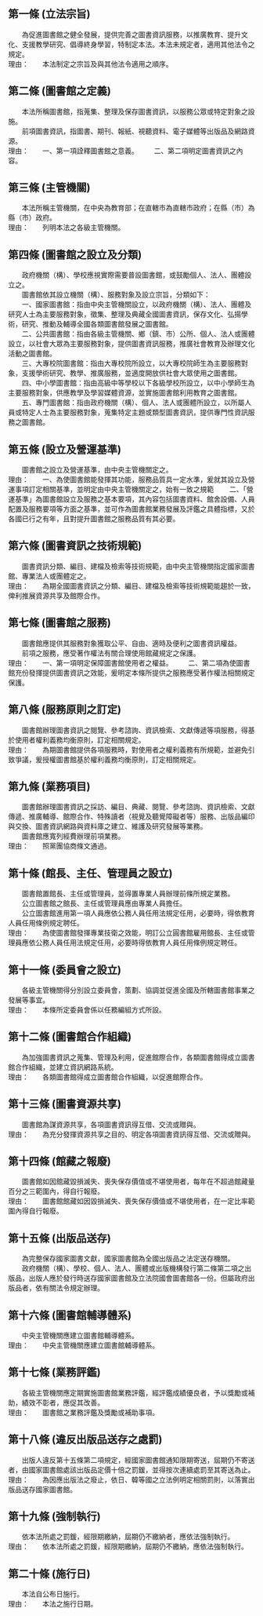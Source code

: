 第一條 (立法宗旨)
-----------------
　　為促進圖書館之健全發展，提供完善之圖書資訊服務，以推廣教育、提升文化、支援教學研究、倡導終身學習，特制定本法。本法未規定者，適用其他法令之規定。  
理由：　　本法制定之宗旨及與其他法令適用之順序。

第二條 (圖書館之定義)
---------------------
　　本法所稱圖書館，指蒐集、整理及保存圖書資訊，以服務公眾或特定對象之設施。  
　　前項圖書資訊，指圖書、期刊、報紙、視聽資料、電子媒體等出版品及網路資源。  
理由：　　一、第一項詮釋圖書館之意義。
　　二、第二項明定圖書資訊之內容。

第三條 (主管機關)
-----------------
　　本法所稱主管機關，在中央為教育部；在直轄市為直轄市政府；在縣（市）為縣（市）政府。  
理由：　　列明本法之各級主管機關。

第四條 (圖書館之設立及分類)
---------------------------
　　政府機關（構）、學校應視實際需要普設圖書館，或鼓勵個人、法人、團體設立之。  
　　圖書館依其設立機關（構）、服務對象及設立宗旨，分類如下：  
　　一、國家圖書館：指由中央主管機關設立，以政府機關（構）、法人、團體及研究人士為主要服務對象，徵集、整理及典藏全國圖書資訊，保存文化、弘揚學術，研究、推動及輔導全國各類圖書館發展之圖書館。  
　　二、公共圖書館：指由各級主管機關、鄉（鎮、市）公所、個人、法人或團體設立，以社會大眾為主要服務對象，提供圖書資訊服務，推廣社會教育及辦理文化活動之圖書館。  
　　三、大專校院圖書館：指由大專校院所設立，以大專校院師生為主要服務對象，支援學術研究、教學、推廣服務，並適度開放供社會大眾使用之圖書館。  
　　四、中小學圖書館：指由高級中等學校以下各級學校所設立，以中小學師生為主要服務對象，供應教學及學習媒體資源，並實施圖書館利用教育之圖書館。  
　　五、專門圖書館：指由政府機關（構）、個人、法人或團體所設立，以所屬人員或特定人士為主要服務對象，蒐集特定主題或類型圖書資訊，提供專門性資訊服務之圖書館。  


第五條 (設立及營運基準)
-----------------------
　　圖書館之設立及營運基準，由中央主管機關定之。  
理由：　　一、為使圖書館能發揮其功能，服務品質具一定水準，爰就其設立及營運事項訂定相關基準，並明定由中央主管機關定之，始有一致之規範
　　二、「營運基準」為圖書館設立及服務之基本要項，其內容包括圖書資料、館舍設備、人員配置及服務要項等方面之基準，並可作為圖書館業務發展及評鑑之具體指標，又於各國已行之有年，且對提升圖書館之服務品質有其必要。

第六條 (圖書資訊之技術規範)
---------------------------
　　圖書資訊分類、編目、建檔及檢索等技術規範，由中央主管機關指定國家圖書館、專業法人或團體定之。  
理由：　　為期全國圖書資訊之分類、編目、建檔及檢索等技術規範能趨於一致，俾利推展資源共享及館際合作。

第七條 (圖書館之服務)
---------------------
　　圖書館應提供其服務對象獲取公平、自由、適時及便利之圖書資訊權益。  
　　前項之服務，應受著作權法有關合理使用館藏規定之保護。  
理由：　　一、第一項明定保障圖書館使用者之權益。
　　二、第二項為使圖書館充份發揮提供圖書資訊之效能，爰明定本條所提供之服務應受著作權法相關規定保護。

第八條 (服務原則之訂定)
-----------------------
　　圖書館辦理圖書資訊之閱覽、參考諮詢、資訊檢索、文獻傳遞等項服務，得基於使用者權利義務均衡原則，訂定相關規定。  
理由：　　為期圖書館提供各項服務時，對使用者之權利義務有所規範，並避免引致爭議，爰授權圖書館基於權利義務均衡原則，訂定相關規定。

第九條 (業務項目)
-----------------
　　圖書館辦理圖書資訊之採訪、編目、典藏、閱覽、參考諮詢、資訊檢索、文獻傳遞、推廣輔導、館際合作、特殊讀者（視覺及聽覺障礙者等）服務、出版品編印與交換、圖書資訊網路與資料庫之建立、維護及研究發展等業務。  
　　圖書館應寬列經費辦理前項業務。  
理由：　　照黨團協商條文通過。

第十條 (館長、主任、管理員之設立)
---------------------------------
　　圖書館置館長、主任或管理員，並得置專業人員辦理前條所規定業務。  
　　公立圖書館之館長、主任或管理員應由專業人員擔任。  
　　公立圖書館進用第一項人員應依公務人員任用法規定任用，必要時，得依教育人員任用條例規定聘任。  
理由：　　為使圖書館發揮專業技衛之效能，明訂公立圓書館雇用館長、主任或管理員應依公務人員任用法規定任用，必要時得依教育人員任用條例規定聘任。

第十一條 (委員會之設立)
-----------------------
　　各級主管機關得分別設立委員會，策劃、協調並促進全國及所轄圖書館事業之發展等事宜。  
理由：　　本條所定委員會係以任務編組方式所設。

第十二條 (圖書館合作組織)
-------------------------
　　為加強圖書資訊之蒐集、管理及利用，促進館際合作，各類圖書館得成立圖書館合作組織，並建立資訊網路系統。  
理由：　　各類圖書館得成立圖書館合作組織，以促進館際合作。

第十三條 (圖書資源共享)
-----------------------
　　圖書館為謀資源共享，各項圖書資訊得互借、交流或贈與。  
理由：　　為充分發揮資源共享之目的、明定各項圖書資訊得互借、交流或贈與。

第十四條 (館藏之報廢)
---------------------
　　圖書館如因館藏毀損滅失、喪失保存價值或不堪使用者，每年在不超過館藏量百分之三範圍內，得自行報廢。  
理由：　　圖書館館藏如因毀損滅失、喪失保存價值或不堪使用者，在一定比率範圍內得自行報廢。

第十五條 (出版品送存)
---------------------
　　為完整保存國家圖書文獻，國家圖書館為全國出版品之法定送存機關。  
　　政府機關（構）、學校、個人、法人、團體或出版機構發行第二條第二項之出版品，出版人應於發行時送存國家圖書館及立法院國會圖書館各一份。但屬政府出版品者，依有關法令規定辦理。  


第十六條 (圖書館輔導體系)
-------------------------
　　中央主管機關應建立圖書館輔導體系。  
理由：　　中央主管機關應建立圖書館輔導體系。

第十七條 (業務評鑑)
-------------------
　　各級主管機關應定期實施圖書館業務評鑑，經評鑑成績優良者，予以獎勵或補助，績效不彰者，應促其改善。  
理由：　　圖書館之業務評鑑及獎勵或補助事項。

第十八條 (違反出版品送存之處罰)
-------------------------------
　　出版人違反第十五條第二項規定，經國家圖書館通知限期寄送，屆期仍不寄送者，由國家圖書館處該出版品定價十倍之罰鍰，並得按次連續處罰至其寄送為止。  
理由：　　為因應出版法之廢止，依日、韓等國之立法例明定相關罰則，以落實出版品送存國家圖書館。

第十九條 (強制執行)
-------------------
　　依本法所處之罰鍰，經限期繳納，屆期仍不繳納者，應依法強制執行。  
理由：　　依本法所處之罰鍰，經限期繳納，屆期仍不繳納，應依法強制執行。

第二十條 (施行日)
-----------------
　　本法自公布日施行。  
理由：　　本法之施行日期。